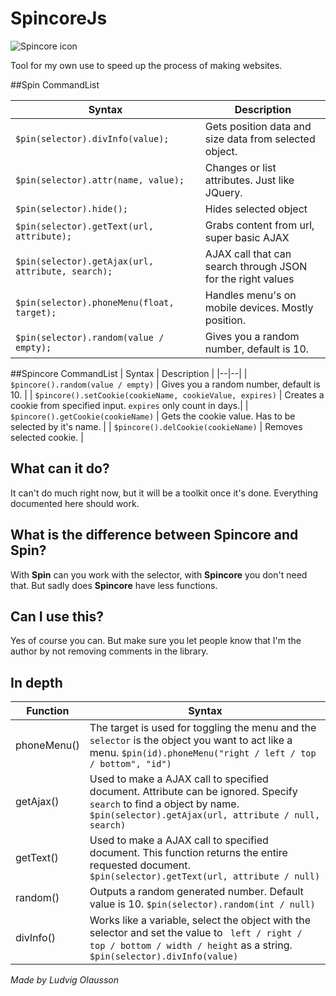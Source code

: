 # SpincoreJs
![Spincore icon](https://i.ibb.co/nPhJBsG/spincore.png)

Tool for my own use to speed up the process of making websites.

##Spin CommandList

| Syntax | Description |
|--|--|
| `$pin(selector).divInfo(value);` | Gets position data and size data from selected object. |
| `$pin(selector).attr(name, value);` | Changes or list attributes. Just like JQuery. |
| `$pin(selector).hide();` | Hides selected object |
| `$pin(selector).getText(url, attribute);` | Grabs content from url, super basic AJAX |
| `$pin(selector).getAjax(url, attribute, search);` | AJAX call that can search through JSON for the right values |
| `$pin(selector).phoneMenu(float, target);` | Handles menu's on mobile devices. Mostly position. |
| `$pin(selector).random(value / empty);` | Gives you a random number, default is 10. |

##Spincore CommandList
| Syntax | Description |
|--|--|
| `$pincore().random(value / empty)` | Gives you a random number, default is 10. |
| `$pincore().setCookie(cookieName, cookieValue, expires)` | Creates a cookie from specified input. `expires` only count in days.|
| `$pincore().getCookie(cookieName)` | Gets the cookie value. Has to be selected by it's name. |
| `$pincore().delCookie(cookieName)` | Removes selected cookie. |
## What can it do?
It can't do much right now, but it will be a toolkit once it's done. Everything documented here should work.

## What is the difference between Spincore and Spin?
With **Spin** can you work with the selector, with **Spincore** you don't need that. But sadly does **Spincore** have less functions.

## Can I use this?
Yes of course you can. But make sure you let people know that I'm the author by not removing comments in the library. 

## In depth
| Function | Syntax|
|--|--|
| phoneMenu() | The target is used for toggling the menu and the `selector` is the object you want to act like a menu. `$pin(id).phoneMenu("right / left / top / bottom", "id")` |
| getAjax() | Used to make a AJAX call to specified document. Attribute can be ignored. Specify `search` to find a object by name. `$pin(selector).getAjax(url, attribute / null, search)` |
| getText() | Used to make a AJAX call to specified document. This function returns the entire requested document. `$pin(selector).getText(url, attribute / null)`|
| random() | Outputs a random generated number. Default value is 10. `$pin(selector).random(int / null)`|
| divInfo() | Works like a variable, select the object with the selector and set the value to ` left / right / top / bottom / width / height` as a string. `$pin(selector).divInfo(value)` | 

*Made by Ludvig Olausson*
